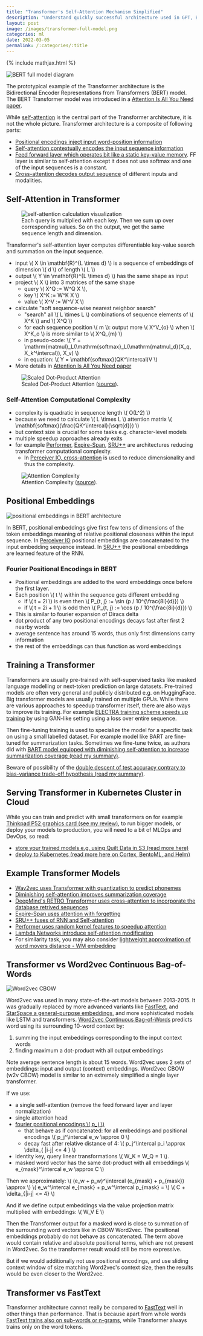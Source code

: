 ```yaml
---
title: "Transformer's Self-Attention Mechanism Simplified"
description: "Understand quickly successful architecture used in GPT, BERT, and other famous transformer models."
layout: post
image: /images/transformer-full-model.png
categories: ml
date: 2022-03-05
permalink: /:categories/:title
---
```


{% include mathjax.html %}

![BERT full model diagram](/images/transformer-full-model.png)

The prototypical example of the Transformer architecture is the Bidirectional Encoder Representations from Transformers (BERT) model. The BERT Transformer model was introduced in a [Attention Is All You Need paper](https://arxiv.org/abs/1706.03762).

While [self-attention](#self-attention-in-transformer) is the central part of the Transformer architecture, it is not the whole picture.
Transformer architecture is a composite of following parts:
- [Positional encodings inject input word-position information](#positional-embeddings)
- [Self-attention contextually encodes the input sequence information](#self-attention-in-transformer)
- [Feed forward layer which operates bit like a static key-value memory](/ml/Feed-Forward-Self-Attendion-Key-Value-Memory). FF layer is similar to self-attention except it does not use softmax and one of the input sequences is a constant.
- [Cross-attention decodes output sequence](/ml/cross-attention-in-transformer-architecture) of different inputs and modalities.

## Self-Attention in Transformer
<figure class="figure">
    <img
        class="figure-img img-fluid rounded lazyload"
        data-src="/images/self-attention-calculation-visualisation.png"
        alt="self-attention calculation visualization"/>
    <figcaption class="figure-caption">Each query is multiplied with each key. Then we sum up over corresponding values. So on the output, we get the same sequence length and dimension.</figcaption>
</figure>

Transformer's self-attention layer computes differentiable key-value search and summation on the input sequence.

- input \\( X \in \mathbf{R}^{L \times d} \\) is a sequence of embeddings of dimension \\( d \\) of length \\( L \\)
- output \\( Y \in \mathbf{R}^{L \times d} \\) has the same shape as input
- project \\( X \\) into 3 matrices of the same shape
  - query \\( X^Q := W^Q X \\),
  - key \\( X^K := W^K X \\)
  - value \\( X^V := W^V X \\)
- calculate "soft sequence-wise nearest neighbor search"
  - "search" all \\( L \times L \\) combinations of sequence elements of \\( X^K \\) and \\( X^Q \\)
  - for each sequence position \\( m \\): output more \\( X^V_{o} \\) when \\( X^K_o \\) is more similar to \\( X^Q_{m} \\)
  - in pseudo-code: \\( Y = \mathrm{matmul}_L(\mathrm{softmax}_L(\mathrm{matmul_d}(X_q, X_k^\intercal)), X_v) \\)
  - in equation: \\( Y = \mathbf{softmax}(QK^\intercal)V \\)
- More details in [Attention Is All You Need paper](https://arxiv.org/abs/1706.03762)

<figure class="figure">
    <img
        class="figure-img img-fluid rounded lazyload"
        alt="Scaled Dot-Product Attention"
        data-src="/images/expire-span-attention-recap.png"
        style="max-width: 500px">
    <figcaption class="figure-caption">
        Scaled Dot-Product Attention (<a href="https://arxiv.org/pdf/1706.03762.pdf">source</a>).
    </figcaption>
</figure>

### Self-Attention Computational Complexity
- complexity is quadratic in sequence length \\( O(L^2) \\)
- because we need to calculate \\( L \times L \\) attention matrix \\( \mathbf{softmax}(\frac{QK^\intercal}{\sqrt{d}}) \\)
- but context size is crucial for some tasks e.g. character-level models
- multiple speedup approaches already exits
- for example [Performer](/ml/Performers-FAVOR+-Faster-Transformer-Attention), [Expire-Span](/ml/expire-span-scaling-transformer-by-forgetting), [SRU++](/ml/SRU++-Speeds-Up-Transformer-with-Simple-Recurrent-Unit-RNN) are architectures reducing transformer computational complexity.
  - In [Perceiver IO, cross-attention](/ml/cross-attention-in-transformer-architecture#cross-attention-in-perceiver-io) is used to reduce dimensionality and thus the complexity.

<figure class="figure">
    <img
        class="figure-img img-fluid rounded lazyload"
        alt="Attention Complexity"
        data-src="/images/expire-span-attention-complexity.png"
        style="max-width: 500px">
    <figcaption class="figure-caption">
        Attention Complexity (<a href="https://arxiv.org/pdf/2009.14794.pdf">source</a>).
    </figcaption>
</figure>


## Positional Embeddings

![positional embeddings in BERT architecture](/images/transformer-positional-embeddings.png)

In BERT, positional embeddings give first few tens of dimensions of the token embeddings meaning of relative positional closeness within the input sequence.
In [Perceiver IO](/ml/cross-attention-in-transformer-architecture#cross-attention-in-perceiver-io) positional embeddings are concatenated to the input embedding sequence instead.
In [SRU++](/ml/SRU++-Speeds-Up-Transformer-with-Simple-Recurrent-Unit-RNN) the positional embeddings are learned feature of the RNN.


### Fourier Positional Encodings in BERT
- Positional embeddings are added to the word embeddings once before the first layer.
- Each position \\( t \\) within the sequence gets different embedding
  - if \\( t = 2i \\) is even then \\( P_{t, j} := \sin (p / 10^{\frac{8i}{d}})  \\)
  - if \\( t = 2i + 1 \\) is odd then \\( P_{t, j} := \cos (p / 10^{\frac{8i}{d}})  \\)
- This is similar to fourier expansion of Diracs delta
- dot product of any two positional encodings decays fast after first 2 nearby words
- average sentence has around 15 words, thus only first dimensions carry information
- the rest of the embeddings can thus function as word embeddings


## Training a Transformer
Transformers are usually pre-trained with self-supervised tasks like masked language modelling or next-token prediction on large datasets.
Pre-trained models are often very general and publicly distributed e.g. on HuggingFace.
Big transformer models are usually trained on multiple GPUs.
While there are various approaches to speedup transformer itself, there are also ways to improve its training.
For example [ELECTRA training scheme speeds up training](/ml/electra-4x-cheaper-bert-training) by using GAN-like setting using a loss over entire sequence.

Then fine-tuning training is used to specialize the model for a specific task on using a small labelled dataset.
For example model like BART are fine-tuned for summarization tasks.
Sometimes we fine-tune twice, as authors did with [BART model equipped with diminishing self-attention to increase summarization coverage (read my summary)](/ml/submodularity-in-ranking-summarization-and-self-attention).

Beware of possibility of the [double descent of test accuracy contrary to bias-variance trade-off hypothesis (read my summary)](/ml/double-descent-contrary-to-bias-variance-trade-off).


## Serving Transformer in Kubernetes Cluster in Cloud

While you can train and predict with small transformers on for example [Thinkpad P52 graphics card (see my review)](/electronics/Thinkpad-P52-vs-HP-Zbook-15-G5-vs-Dell-Precision-7530),
to run bigger models, or deploy your models to production, you will need to a bit of MLOps and DevOps, so read:
- [store your trained models e.g. using Quilt Data in S3 (read more here)](/ml/Quilt-data-versioning-review-how-to)
- [deploy to Kubernetes (read more here on Cortex, BentoML, and Helm)](/ml/BentoML-vs-Cortex.dev-ML-Serving-Showdown)


## Example Transformer Models

- [Wav2vec uses Transformer with quantization to predict phonemes](/ml/Wav2vec2-Semi-and-Unsupervised-Speech-Recognition)
- [Diminishing self-attention improves summarization coverage](/ml/submodularity-in-ranking-summarization-and-self-attention)
- [DeepMind's RETRO Transformer uses cross-attention to incorporate the database retrived sequences](/ml/DeepMinds-RETRO-Transformer-Model)
- [Expire-Span uses attention with forgetting](/ml/expire-span-scaling-transformer-by-forgetting)
- [SRU++ fuses of RNN and Self-attention](/ml/SRU++-Speeds-Up-Transformer-with-Simple-Recurrent-Unit-RNN)
- [Performer uses random kernel features to speedup attention](/ml/Performers-FAVOR+-Faster-Transformer-Attention)
- [Lambda Networks introduce self-attention modification](/ml/Lamda-Networks-Transform-Self-Attention)
- For similarity task, you may also consider [lightweight approximation of word movers distance - WM embedding](/ml/Word-Movers-Embedding-Cheap-WMD-For-Documents)


## Transformer vs Word2vec Continuous Bag-of-Words

![Word2vec CBOW](/images/transformer-and-word2vec-cbow.png)

Word2vec was used in many state-of-the-art models between 2013-2015.
It was gradually replaced by more advanced variants like [FastText](/ml/FastText-Vector-Norms-And-OOV-Words), and [StarSpace a general-purpose embeddings](/ml/starspace-embedding), and more sophisticated models like LSTM and transformers. 
[Word2vec Continuous Bag-of-Words](https://arxiv.org/pdf/1301.3781.pdf) predicts word using its surrounding 10-word context by:
1. summing the input embeddings corresponding to the input context words
2. finding maximum a dot-product with all output embeddings
 
Note average sentence length is about 15 words.
Word2vec uses 2 sets of embeddings: input and output (context) embeddings.
Word2vec CBOW (w2v CBOW) model is similar to an extremely simplified a single layer transformer.

If we use:
- a single self-attention (remove the feed forward layer and layer normalization)
- single attention head
- [fourier positional encodings \\( p_j \\)](#fourier-positional-encodings-in-bert) 
  - that behave as if concatenated: for all embeddings and positional encodings \\( p_j^\intercal e_w \approx 0 \\)
  - decay fast after relative distance of 4: \\( p_j^\intercal p_i \approx \delta_{ |i-j| <= 4 } \\)
- identity key, query linear transformations  \\( W_K = W_Q = 1 \\).
- masked word vector has the same dot-product with all embeddings \\( e_{mask}^\intercal e_w \approx C \\)

Then we approximately:
\\( (e_w + p_w)^\intercal (e_{mask} + p_{mask}) \approx \\)
\\( e_w^\intercal e_{mask} + p_w^\intercal p_{mask} = \\)
\\(  C + \delta_{|i-j| <= 4} \\) 

And if we define output embeddings via the value projection matrix multiplied with embeddings:
\\( W_V E \\)

Then the Transformer output for a masked word is close to summation of the surrounding word vectors like in CBOW Word2vec.
The positional embeddings probably do not behave as concatenated.
The term above would contain relative and absolute positional terms, which are not present in Word2vec.
So the transformer result would still be more expressive.

But if we would additionally not use positional encodings, and use sliding context window of size matching Word2vec's context size, then the results would be even closer to the Word2vec.

## Transformer vs FastText

Transformer architecture cannot really be compared to [FastText](/ml/FastText-Vector-Norms-And-OOV-Words) well in other things than performance.
That is because apart from whole words [FastText trains also on sub-words or n-grams](/ml/FastText-Vector-Norms-And-OOV-Words),
while Transformer always trains only on the word tokens.
